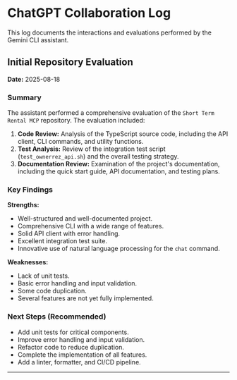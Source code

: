 # ChatGPT Collaboration Log

This log documents the interactions and evaluations performed by the Gemini CLI assistant.

## Initial Repository Evaluation

**Date:** 2025-08-18

### Summary

The assistant performed a comprehensive evaluation of the `Short Term Rental MCP` repository. The evaluation included:

1.  **Code Review:** Analysis of the TypeScript source code, including the API client, CLI commands, and utility functions.
2.  **Test Analysis:** Review of the integration test script (`test_ownerrez_api.sh`) and the overall testing strategy.
3.  **Documentation Review:** Examination of the project's documentation, including the quick start guide, API documentation, and testing plans.

### Key Findings

**Strengths:**

*   Well-structured and well-documented project.
*   Comprehensive CLI with a wide range of features.
*   Solid API client with error handling.
*   Excellent integration test suite.
*   Innovative use of natural language processing for the `chat` command.

**Weaknesses:**

*   Lack of unit tests.
*   Basic error handling and input validation.
*   Some code duplication.
*   Several features are not yet fully implemented.

### Next Steps (Recommended)

*   Add unit tests for critical components.
*   Improve error handling and input validation.
*   Refactor code to reduce duplication.
*   Complete the implementation of all features.
*   Add a linter, formatter, and CI/CD pipeline.

---
